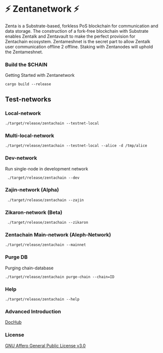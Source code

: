 # :zap: Zentanetwork :zap:

Zenta is a Substrate-based, forkless PoS blockchain for communication and data storage. 
The construction of a fork-free blockchain with Substrate enables Zentalk and Zentavault to make the perfect provision for Zentachain ecosystem. Zentameshnet is the secret part to allow Zentalk user communication offline 2 offline. Staking with Zentanodes will uphold the Zentameshnet.

### Build the $CHAIN

Getting Started with Zentanetwork

````
cargo build --release
````

## Test-networks

### Local-network
````
./target/release/zentachain --testnet-local
````
### Multi-local-network
````
./target/release/zentachain --testnet-local --alice -d /tmp/alice
````

### Dev-network
Run single-node in development network 
````
 ./target/release/zentachain --dev
````

### Zajin-network (Alpha)

````
 ./target/release/zentachain --zajin
 ````
 
### Zikaron-network (Beta)

````
 ./target/release/zentachain --zikaron
````

### Zentachain Main-network (Aleph-Network)

````
./target/release/zentachain --mainnet
````

### Purge DB
Purging chain-database
````
./target/release/zentachain purge-chain --chain=ID
````
### Help

````
./target/release/zentachain --help
````

### Advanced Introduction 

[DocHub](https://docs.zentachain.io)

### License

[GNU Affero General Public License v3.0](https://github.com/ZentaChain/Zentanetwork/blob/master/LICENSE)
